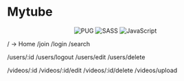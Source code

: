 # Mytube

<div align=center>

  ![PUG](https://img.shields.io/badge/pug-%A86454.svg?style=for-the-badge&logo=pug&logoColor=white)
  ![SASS](https://img.shields.io/badge/sass-%CC6699.svg?style=for-the-badge&logo=sass&logoColor=white)
  ![JavaScript](https://img.shields.io/badge/javascript-%23323330.svg?style=for-the-badge&logo=javascript&logoColor=%23F7DF1E)

</div>

/ -> Home
/join
/login
/search

/users/:id
/users/logout
/users/edit
/users/delete

/videos/:id
/videos/:id/edit
/videos/:id/delete
/videos/upload
